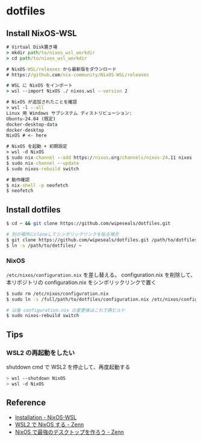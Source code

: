 # dotfiles

## Install NixOS-WSL

```bat
# Virtual Disk置き場
> mkdir path/to/nixos_wsl_workdir
> cd path/to/nixos_wsl_workdir

# NixOS-WSL/releases から最新版をダウンロード
# https://github.com/nix-community/NixOS-WSL/releases

# WSL に NixOS をインポート
> wsl --import NixOS ./ nixos.wsl --version 2

# NixOS が追加されたことを確認
> wsl -l --all
Linux 用 Windows サブシステム ディストリビューション:
Ubuntu-24.04 (既定)
docker-desktop-data
docker-desktop
NixOS # <- here

# NixOS を起動 + 初期設定
> wsl -d NixOS
$ sudo nix-channel --add https://nixos.org/channels/nixos-24.11 nixos
$ sudo nix-channel --update
$ sudo nixos-rebuild switch

# 動作確認
$ nix-shell -p neofetch
$ neofetch
```

## Install dotfiles

```bash
$ cd ~ && git clone https://github.com/wipeseals/dotfiles.git

# 別の場所にcloneしてシンボリックリンクを貼る場合
$ git clone https://github.com/wipeseals/dotfiles.git /path/to/dotfiles
$ ln -s /path/to/dotfiles/ ~
```

### NixOS

`/etc/nixos/configuration.nix` を差し替える。 configuration.nix を削除して、本リポジトリの configuration.nix をシンボリックリンクで置く

```bash
$ sudo rm /etc/nixos/configuration.nix
$ sudo ln -s /full/path/to/dotfiles/configuration.nix /etc/nixos/configuration.nix

# 以後 configuration.nix の変更後はこれで再ビルド
$ sudo nixos-rebuild switch
```

## Tips

### WSL2 の再起動をしたい

shutdown cmd で WSL2 を停止して、再度起動する

```bash
> wsl --shutdown NixOS
> wsl -d NixOS
```

## Reference

- [Installation - NixOS-WSL](https://nix-community.github.io/NixOS-WSL/install.html)
- [WSL2 で NixOS する - Zenn](https://zenn.dev/kino_ma/articles/3eeb711be6fcbb)
- [NixOS で最強のデスクトップを作ろう - Zenn](https://zenn.dev/asa1984/articles/nixos-is-the-best#home-manager)
